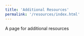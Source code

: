 ```yaml
---
title: 'Additional Resources'
permalink: '/resources/index.html'
---
```


A page for additional resources

